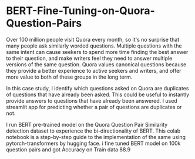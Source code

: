 # BERT-Fine-Tuning-on-Quora-Question-Pairs

Over 100 million people visit Quora every month, so it's no surprise that many people ask similarly worded questions. Multiple questions with the same intent can cause seekers to spend more time finding the best answer to their question, and make writers feel they need to answer multiple versions of the same question. Quora values canonical questions because they provide a better experience to active seekers and writers, and offer more value to both of these groups in the long term.

In this case study, I identify which questions asked on Quora are duplicates of questions that have already been asked.
This could be useful to instantly provide answers to questions that have already been answered. I used streamlit app for predicting whether a pair of questions are duplicates or not.

I run BERT pre-trained model on the Quora Question Pair Similarity detection dataset to experience the bi-directionality of BERT. This colab notebook is a step-by-step guide to the implementation of the same using pytorch-transformers by hugging face. i fine tuned BERT model on 100k question pairs and got Accuracy on Train data 88.9
